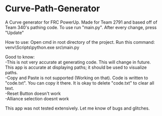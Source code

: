 # Curve-Path-Generator
     
     
A Curve generator for FRC PowerUp. Made for Team 2791 and based off of Team 340's pathing code.
To use run "main.py".
After every change, press "Update"
       
How to use:
Open cmd in root directory of the project. Run this command: venv\Scripts\python.exe src\main.py  
    
     
Good to know:   
-This is not very accurate at generating code. This will change in future. This app is accurate at displaying paths; it should be used to visualize paths.  
-Copy and Paste is not supported (Working on that). Code is written to "code.txt". You can copy it there. It is okay to delete "code.txt" to clear all text.   
-Reset Button doesn't work   
-Alliance selection doesnt work   
     
      
This app was not tested extensively. Let me know of bugs and glitches.